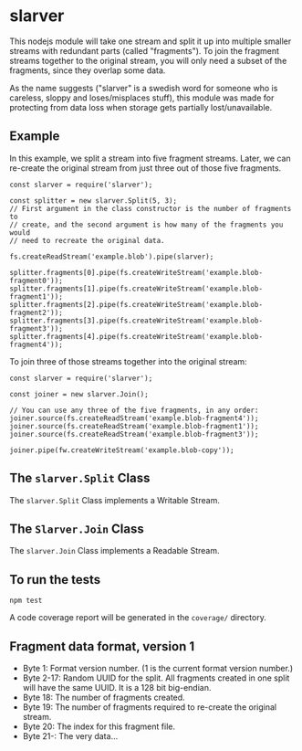 slarver
=======

This nodejs module will take one stream and split it up into multiple smaller
streams with redundant parts (called "fragments"). To join the fragment
streams together to the original stream, you will only need a subset of the
fragments, since they overlap some data.

As the name suggests ("slarver" is a swedish word for someone who is careless,
sloppy and loses/misplaces stuff), this module was made for protecting from
data loss when storage gets partially lost/unavailable.

## Example

In this example, we split a stream into five fragment streams.
Later, we can re-create the original stream from just three out of those five
fragments.

```
const slarver = require('slarver');

const splitter = new slarver.Split(5, 3);
// First argument in the class constructor is the number of fragments to
// create, and the second argument is how many of the fragments you would
// need to recreate the original data.

fs.createReadStream('example.blob').pipe(slarver);

splitter.fragments[0].pipe(fs.createWriteStream('example.blob-fragment0'));
splitter.fragments[1].pipe(fs.createWriteStream('example.blob-fragment1'));
splitter.fragments[2].pipe(fs.createWriteStream('example.blob-fragment2'));
splitter.fragments[3].pipe(fs.createWriteStream('example.blob-fragment3'));
splitter.fragments[4].pipe(fs.createWriteStream('example.blob-fragment4'));
```

To join three of those streams together into the original stream:

```
const slarver = require('slarver');

const joiner = new slarver.Join();

// You can use any three of the five fragments, in any order:
joiner.source(fs.createReadStream('example.blob-fragment4'));
joiner.source(fs.createReadStream('example.blob-fragment1'));
joiner.source(fs.createReadStream('example.blob-fragment3'));

joiner.pipe(fw.createWriteStream('example.blob-copy'));
```

## The `slarver.Split` Class

The `slarver.Split` Class implements a Writable Stream.

## The `Slarver.Join` Class

The `slarver.Join` Class implements a Readable Stream.

## To run the tests

```
npm test
```

A code coverage report will be generated in the `coverage/` directory.

## Fragment data format, version 1

* Byte 1: Format version number. (1 is the current format version number.)
* Byte 2-17: Random UUID for the split. All fragments created in one split
  will have the same UUID. It is a 128 bit big-endian.
* Byte 18: The number of fragments created.
* Byte 19: The number of fragments required to re-create the original stream.
* Byte 20: The index for this fragment file.
* Byte 21-: The very data...
